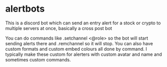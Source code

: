 # alertbots
This is a discord bot which can send an entry alert for a stock or crypto to multiple servers at once, basically a cross post bot

You can do commands like .setchannel <@role> so the bot will start sending alerts there and .remchannel so it will stop. You can also have custom formats and custom embed colours all done by command. I typically make these custom for alerters with custom avatar and name and sometimes custom commands. 
